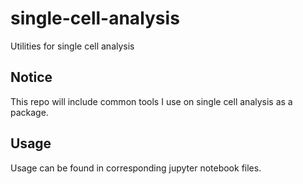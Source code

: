 # single-cell-analysis
Utilities for single cell analysis

## Notice

This repo will include common tools I use on single cell analysis as a package.

## Usage

Usage can be found in corresponding jupyter notebook files.